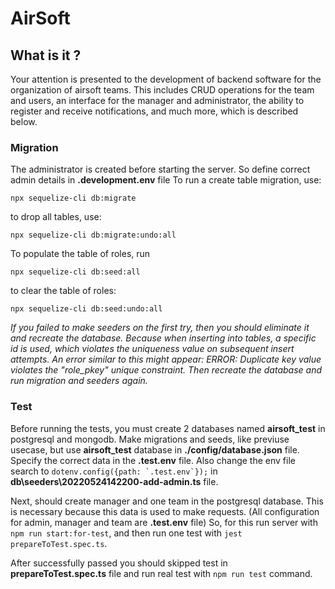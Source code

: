 # AirSoft

## What is it ?
Your attention is presented to the development of backend software for the organization of airsoft teams. This includes CRUD operations for the team and users, an interface for the manager and administrator, the ability to register and receive notifications, and much more, which is described below.

### Migration
The administrator is created before starting the server. So define correct admin details in **.development.env** file
To run a create table migration, use:
```
npx sequelize-cli db:migrate
```
to drop all tables, use:
```
npx sequelize-cli db:migrate:undo:all
```

To populate the table of roles, run
```
npx sequelize-cli db:seed:all
```
to clear the table of roles:
```
npx sequelize-cli db:seed:undo:all
```

*If you failed to make seeders on the first try, then you should eliminate it and recreate the database. Because when inserting into tables, a specific id is used, which violates the uniqueness value on subsequent insert attempts. An error similar to this might appear: ERROR: Duplicate key value violates the "role_pkey" unique constraint. Then recreate the database and run migration and seeders again.*


### Test
Before running the tests, you must create 2 databases named **airsoft_test** in postgresql and mongodb. Make migrations and seeds, like previuse usecase, but use **airsoft_test** database in **./config/database.json** file.
Specify the correct data in the **.test.env** file. 
Also change the env file search to ```dotenv.config({path: `.test.env`});``` in **db\seeders\20220524142200-add-admin.ts** file.

Next, should create manager and one team in the postgresql database. This is necessary because this data is used to make requests.
(All configuration for admin, manager and team are **.test.env** file)
So, for this run server with ```npm run start:for-test```, and then run one test with ```jest prepareToTest.spec.ts```.

After successfully passed you should skipped test in **prepareToTest.spec.ts** file and run real test with ```npm run test``` command.
